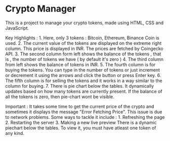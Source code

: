 # Crypto Manager

This is a project to manage your crypto tokens, made using HTML, CSS and JavaScript.

Key Highlights :
    1. Here, only 3 tokens  : Bitcoin, Ethereum, Binance Coin is used.
    2. The current value of the tokens are displayed on the extreme right column. This price is displayed in INR. The prices are fetched by Coingecko API.
    3. The second column form left shows the balance of the tokens , that is , the number of tokens we have ( by default it's zero )
    4. The third column from left shows the balance of tokens in INR.
    5. The fourth column is for buying the tokens. You can type in the number of tokens or just increment or decrement it using the arrows and click the button or press Enter key.
    6. The fifth column is for selling the tokens and it works in a way similar to the column for buying.
    7. There is pie chart below the tables. It dynamically updates based on how many tokens are currently present. If the balance of all the tokens is zero, then pie-chart wont be visible.

Important :
It takes some time to get the current price of the crypto and sometimes it displays the message "Error Fetching Price". This issue is due to network problems.
Some ways to tackle it include :
      1. Refreshing the page
      2. Restarting the server
      3. Making a new live preview
There is a dynamic piechart below the tables. To view it, you must have atleast one token of any kind.
